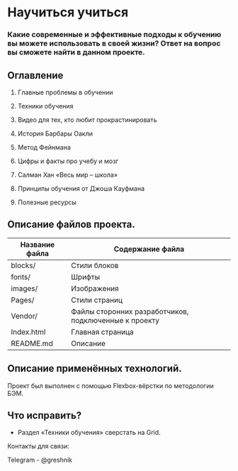 # Научиться учиться

### Какие современные и эффективные подходы к обучению вы можете использовать в своей жизни? Ответ на вопрос вы сможете найти в данном проекте.

## Оглавление

1.  Главные проблемы в обучении

2.  Техники обучения

3.  Видео для тех, кто любит прокрастинировать

4.  История Барбары Оакли

5.  Метод Фейнмана

6.  Цифры и факты про учебу и мозг

7.  Салман Хан «Весь мир – школа»

8.  Принципы обучения от Джоша Кауфмана

9.  Полезные ресурсы

## Описание файлов проекта.

| **Название файла** | **Содержание файла**                                  |
|--------------------|-------------------------------------------------------|
| blocks/            | Стили блоков                                          |
| fonts/             | Шрифты                                                |
| images/            | Изображения                                           |
| Pages/             | Стили страниц                                         |
| Vendor/            | Файлы сторонних разработчиков, подключенные к проекту |
| Index.html         | Главная страница                                      |
| README.md          | Описание                                              |

## Описание применённых технологий.

Проект был выполнен с помощью Flexbox-вёрстки по методологии БЭМ.

## Что исправить?

-   Раздел «Техники обучения» сверстать на Grid.

Контакты для связи:

Telegram - @greshnik
